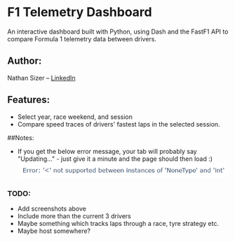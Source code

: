 # F1 Telemetry Dashboard

An interactive dashboard built with Python, using Dash and the FastF1 API to compare Formula 1 telemetry data between drivers.

## Author:
Nathan Sizer – [LinkedIn](https://www.linkedin.com/in/nathan-sizer)

## Features:
- Select year, race weekend, and session
- Compare speed traces of drivers' fastest laps in the selected session.

##Notes:
- If you get the below error message, your tab will probably say "Updating..." - just give it a minute and the page should then load :)\
![A common error message](assets/common_error.png)

### TODO:
- Add screenshots above
- Include more than the current 3 drivers
- Maybe something which tracks laps through a race, tyre strategy etc.
- Maybe host somewhere?


